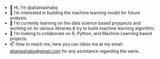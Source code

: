 - 👋 Hi, I’m @altamashabq
- 👀 I’m interested in building the machine learning model for future analysis.
- 🌱 I’m currently learning on the data science based prospects and working on its various libraries & try to build machine learning algorithm.
- 💞️ I’m looking to collaborate on R, Python, and Machine Learning based projects.
- 📫 How to reach me, here you can inbox me at my email: altamashabq@gmail.com for any assistance regarding the same. 

<!---
altamashabq/altamashabq is a ✨ special ✨ repository because its `README.md` (this file) appears on your GitHub profile.
You can click the Preview link to take a look at your changes.
--->
